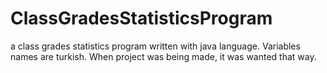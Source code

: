 # ClassGradesStatisticsProgram
a class grades statistics program written with java language.
Variables names are turkish. When project was being made, it was wanted that way.
